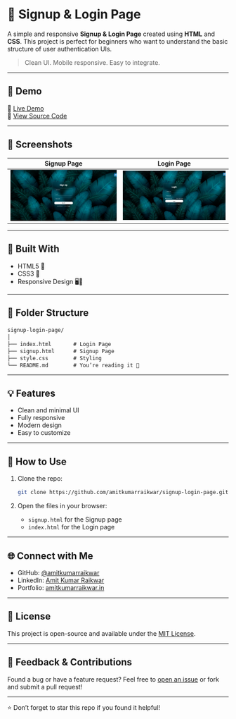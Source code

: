# 🔐 Signup & Login Page

A simple and responsive **Signup & Login Page** created using **HTML** and **CSS**. This project is perfect for beginners who want to understand the basic structure of user authentication UIs.

> Clean UI. Mobile responsive. Easy to integrate.

---

## 🚀 Demo

🔗 [Live Demo](https://amitkumarraikwar.github.io/signup-login-page/)  
📂 [View Source Code](https://github.com/amitkumarraikwar/signup-login-page)

---

## 📸 Screenshots

| Signup Page | Login Page |
|-------------|------------|
| ![Signup](screenshots/signup.png) | ![Login](screenshots/login.png) |

> 

---

## 💪 Built With

- HTML5 🧱  
- CSS3 🎨  
- Responsive Design 🖥️📱

---

## 📁 Folder Structure

```
signup-login-page/
│
├── index.html       # Login Page
├── signup.html      # Signup Page
├── style.css        # Styling
└── README.md        # You’re reading it 👀
```

---

## 💡 Features

- Clean and minimal UI
- Fully responsive
- Modern design
- Easy to customize

---

## 🔧 How to Use

1. Clone the repo:
   ```bash
   git clone https://github.com/amitkumarraikwar/signup-login-page.git
   ```

2. Open the files in your browser:
   - `signup.html` for the Signup page
   - `index.html` for the Login page

---

## 🌐 Connect with Me

- GitHub: [@amitkumarraikwar](https://github.com/amitkumarraikwar)
- LinkedIn: [Amit Kumar Raikwar](https://www.linkedin.com/in/amitkumarraikwar)
- Portfolio: [amitkumarraikwar.in](https://amitkumarraikwar.in)

---

## 📃 License

This project is open-source and available under the [MIT License](LICENSE).

---

## 💭 Feedback & Contributions

Found a bug or have a feature request? Feel free to [open an issue](https://github.com/amitkumarraikwar/signup-login-page/issues) or fork and submit a pull request!

---

⭐ Don’t forget to star this repo if you found it helpful!

